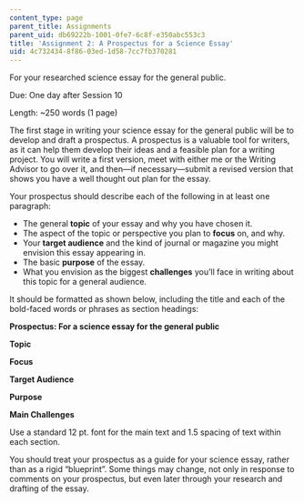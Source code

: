 ```yaml
---
content_type: page
parent_title: Assignments
parent_uid: db69222b-1001-0fe7-6c8f-e350abc553c3
title: 'Assignment 2: A Prospectus for a Science Essay'
uid: 4c732434-8f86-03ed-1d58-7cc7fb370281
---
```


For your researched science essay for the general public.

Due: One day after Session 10

Length: ~250 words (1 page)

The first stage in writing your science essay for the general public will be to develop and draft a prospectus. A prospectus is a valuable tool for writers, as it can help them develop their ideas and a feasible plan for a writing project. You will write a first version, meet with either me or the Writing Advisor to go over it, and then—if necessary—submit a revised version that shows you have a well thought out plan for the essay.

Your prospectus should describe each of the following in at least one paragraph:

*   The general **topic** of your essay and why you have chosen it.
*   The aspect of the topic or perspective you plan to **focus** on, and why.
*   Your **target audience** and the kind of journal or magazine you might envision this essay appearing in.
*   The basic **purpose** of the essay.
*   What you envision as the biggest **challenges** you’ll face in writing about this topic for a general audience.

It should be formatted as shown below, including the title and each of the bold-faced words or phrases as section headings:

**Prospectus: For a science essay for the general public**

**Topic**

**Focus**

**Target Audience**

**Purpose**

**Main Challenges**

Use a standard 12 pt. font for the main text and 1.5 spacing of text within each section.

You should treat your prospectus as a guide for your science essay, rather than as a rigid “blueprint”. Some things may change, not only in response to comments on your prospectus, but even later through your research and drafting of the essay.